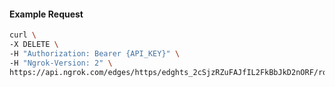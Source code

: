<!-- Code generated for API Clients. DO NOT EDIT. -->

#### Example Request

```bash
curl \
-X DELETE \
-H "Authorization: Bearer {API_KEY}" \
-H "Ngrok-Version: 2" \
https://api.ngrok.com/edges/https/edghts_2cSjzRZuFAJfIL2FkBbJkD2nORF/routes/edghtsrt_2cSjzUDNkrWrbVBC1DjKmbva4bC/saml
```
